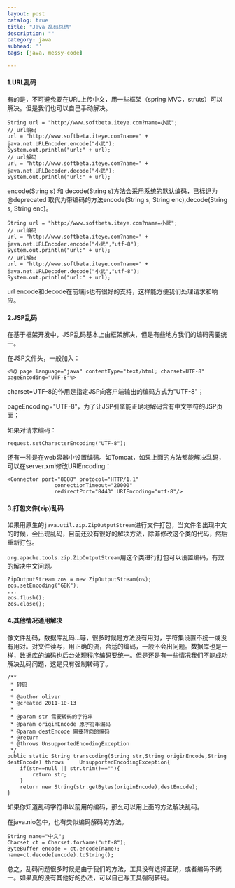 ```yaml
---
layout: post
catalog: true
title: "Java 乱码总结"
description: ""
category: java
subhead: ''
tags: [java, messy-code]

---
```


#### 1.URL乱码
有的是，不可避免要在URL上传中文，用一些框架（spring MVC，struts）可以解决。但是我们也可以自己手动解决。
 
    String url = "http://www.softbeta.iteye.com?name=小武";  
    // url编码  
    url = "http://www.softbeta.iteye.com?name=" + java.net.URLEncoder.encode("小武");  
    System.out.println("url:" + url);  
    // url解码  
    url = "http://www.softbeta.iteye.com?name=" + java.net.URLDecoder.decode("小武");  
    System.out.println("url:" + url);  
    
encode(String s) 和 decode(String s)方法会采用系统的默认编码，已标记为@deprecated 取代为带编码的方法encode(String s, String enc),decode(String s, String enc)。 
 
    String url = "http://www.softbeta.iteye.com?name=小武";  
    // url编码  
    url = "http://www.softbeta.iteye.com?name=" + java.net.URLEncoder.encode("小武","utf-8");  
    System.out.println("url:" + url);  
    // url解码  
    url = "http://www.softbeta.iteye.com?name=" + java.net.URLDecoder.decode("小武","utf-8");  
    System.out.println("url:" + url); 
     
url encode和decode在前端js也有很好的支持，这样能方便我们处理请求和响应。

#### 2.JSP乱码

在基于框架开发中，JSP乱码基本上由框架解决，但是有些地方我们的编码需要统一。

在JSP文件头，一般加入：
 
    <%@ page language="java" contentType="text/html; charset=UTF-8" pageEncoding="UTF-8"%>  

charset=UTF-8的作用是指定JSP向客户端输出的编码方式为"UTF-8"；

pageEncoding="UTF-8"，为了让JSP引擎能正确地解码含有中文字符的JSP页面；

如果对请求编码：
  
    request.setCharacterEncoding("UTF-8");  
    
还有一种是在web容器中设置编码。如Tomcat，如果上面的方法都能解决乱码，可以在server.xml修改URIEncoding：
 
    <Connector port="8088" protocol="HTTP/1.1"   
                   connectionTimeout="20000"   
                   redirectPort="8443" URIEncoding="utf-8"/>  

#### 3.打包文件(zip)乱码 

如果用原生的`java.util.zip.ZipOutputStream`进行文件打包，当文件名出现中文的时候，会出现乱码，目前还没有很好的解决方法，除非修改这个类的代码，然后重新打包。

`org.apache.tools.zip.ZipOutputStream`用这个类进行打包可以设置编码，有效的解决中文问题。

    ZipOutputStream zos = new ZipOutputStream(os);  
    zos.setEncoding("GBK");  
    ...  
    zos.flush();  
    zos.close();  

#### 4.其他情况通用解决

像文件乱码，数据库乱码...等，很多时候是方法没有用对，字符集设置不统一或没有用对。对文件读写，用正确的流，合适的编码，一般不会出问题。数据库也是一样，数据库的编码也后台处理程序编码要统一。但是还是有一些情况我们不能成功解决乱码问题，这是只有强制转码了。 
  
    /** 
     * 转码 
     *  
     * @author oliver 
     * @created 2011-10-13 
     * 
     * @param str 需要转码的字符串 
     * @param originEncode 原字符串编码 
     * @param destEncode 需要转向的编码 
     * @return 
     * @throws UnsupportedEncodingException 
     */  
    public static String transcoding(String str,String originEncode,String destEncode) throws     UnsupportedEncodingException{  
        if(str==null || str.trim()==""){  
            return str;  
        }  
        return new String(str.getBytes(originEncode),destEncode);  
    }  

如果你知道乱码字符串以前用的编码，那么可以用上面的方法解决乱码。

在java.nio包中，也有类似编码解码的方法。
  
    String name="中文";  
    Charset ct = Charset.forName("utf-8");  
    ByteBuffer encode = ct.encode(name);  
    name=ct.decode(encode).toString();
      
总之，乱码问题很多时候是由于我们的方法，工具没有选择正确，或者编码不统一。如果真的没有其他好的办法，可以自己写工具强制转码。
 

